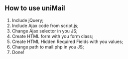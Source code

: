 <h2>How to use uniMail</h2>

<ol>
	<li>Include jQuery;</li>
	<li>Include Ajax code from script.js;</li>
	<li>Change Ajax selector in you JS;</li>
	<li>Create HTML form with you form class;</li>
	<li>Create HTML Hidden Required Fields with you values;</li>
	<li>Change path to mail.php in you JS;</li>
	<li>Done!</li>
</ol>